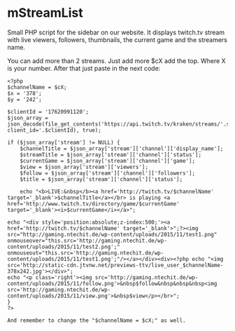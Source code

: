 # mStreamList
Small PHP script for the sidebar on our website. It displays twitch.tv stream with live viewers, followers, thumbnails, the current game and the streamers name.

You can add more than 2 streams. Just add more $cX add the top. Where X is your number.
After that just paste in the next code:

```
<?php
$channelName = $cX;
$x = '378';
$y = '242';
 
$clientId = '17620991120';
$json_array = json_decode(file_get_contents('https://api.twitch.tv/kraken/streams/'.strtolower($channelName).'?client_id='.$clientId), true);
 
if ($json_array['stream'] != NULL) {
    $channelTitle = $json_array['stream']['channel']['display_name'];
    $streamTitle = $json_array['stream']['channel']['status'];
    $currentGame = $json_array['stream']['channel']['game'];
    $view = $json_array['stream']['viewers'];
	$follow = $json_array['stream']['channel']['followers'];
    $title = $json_array['stream']['channel']['status'];
	
    echo "<b>LIVE:&nbsp</b><a href='http://twitch.tv/$channelName' target='_blank'>$channelTitle</a></br> is playing <a href='http://www.twitch.tv/directory/game/$currentGame' target='_blank'><i>$currentGame</i></a>";
	
echo "<div style='position:absolute;z-index:500;'><a href='http://twitch.tv/$channelName' target='_blank'>";?><img src="http://gaming.ntechit.de/wp-content/uploads/2015/11/test1.png" onmouseover="this.src='http://gaming.ntechit.de/wp-content/uploads/2015/11/test2.png';" onmouseout="this.src='http://gaming.ntechit.de/wp-content/uploads/2015/11/test1.png';"/></a></div><div><?php echo "<img src='http://static-cdn.jtvnw.net/previews-ttv/live_user_$channelName-378x242.jpg'></div>";
echo "<p class='right'><img src='http://gaming.ntechit.de/wp-content/uploads/2015/11/follow.png'>&nbsp$follow&nbsp&nbsp&nbsp<img src='http://gaming.ntechit.de/wp-content/uploads/2015/11/view.png'>&nbsp$view</p></br>";
} 
?>

And remember to change the "$channelName = $cX;" as well.
```

